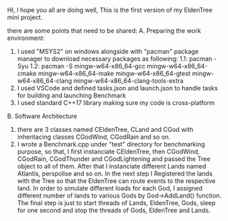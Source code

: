 HI, I hope you all are doing well, 
This is the first version of my EldenTree mini project.



there are some points that need to be shared: 
A. Preparing the work environment:
1. I used "MSYS2" on windows alongside with "pacman" package manager to download necessary packages as following:
    1.1: pacman -Syu
    1.2: pacman -S mingw-w64-x86_64-gcc mingw-w64-x86_64-cmake mingw-w64-x86_64-make mingw-w64-x86_64-gtest mingw-w64-x86_64-clang mingw-w64-x86_64-clang-tools-extra
2. I used VSCode and defined tasks.json and launch.json to handle tasks for building and launching Benchmark
3. I used standard C++17 library making sure my code is cross-platform


B. Software Architecture
1. there are 3 classes named CEldenTree, CLand and CGod with inheritacing classes CGodWind, CGodRain and so on.
2. I wrote a Benchmark.cpp under "test" directory for benchmarking purpose, so that, I first instanciate CEldenTree, then CGodWind, CGodRain, CGodThunder and CGodLightening and passed the Tree object to all of them. After that I instanciate different Lands named Atlantis, perspolise and so on. In the next step I Registered the lands with the Tree so that the EldenTree can route events to the respective land. In order to simulate different loads for each God, I assigned different number of lands to various Gods by God->AddLand() function. The final step is just to start threads of Lands, EldenTree, Gods, sleep for one second and stop the threads of Gods, EldenTree and Lands.
